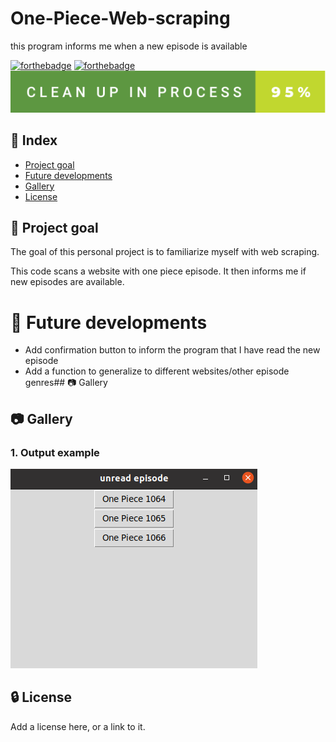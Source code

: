 # One-Piece-Web-scraping
this program informs me when a new episode is available



[![forthebadge](https://forthebadge.com/images/badges/made-with-python.svg)](http://forthebadge.com)  [![forthebadge](http://forthebadge.com/images/badges/built-with-love.svg)](http://forthebadge.com)  
[![forthebadge](https://github.com/racettour/One-Piece-Web-scraping/blob/main/readme_Image/clean-up-in-process-95%25.svg)](http://forthebadge.com)

## :ledger: Index

- [Project goal](#beginner-project-goal)
- [Future developments](#wrench-future-developments)
- [Gallery](#camera-gallery)
- [License](#lock-license)

## :beginner: Project goal
The goal of this personal project is to familiarize myself with web scraping.

This code scans a website with  one piece episode. 
It then informs me if new episodes are available.

# :wrench: Future developments
  - Add confirmation button to inform the program that I have read the new episode
  - Add a function to generalize to different websites/other episode genres##  :camera: Gallery


##  :camera: Gallery
### 1. Output example
![picture1](readme_Image/unreadEp.png)

##  :lock: License
Add a license here, or a link to it.
